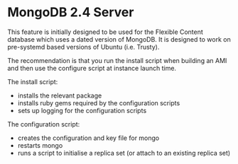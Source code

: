 MongoDB 2.4 Server
==================

This feature is initially designed to be used for the Flexible Content database
which uses a dated version of MongoDB. It is designed to work on pre-systemd based
versions of Ubuntu (i.e. Trusty).

The recommendation is that you run the install script when building an AMI and
then use the configure script at instance launch time.

The install script:
 - installs the relevant package
 - installs ruby gems required by the configuration scripts
 - sets up logging for the configuration scripts

The configuration script:
 - creates the configuration and key file for mongo
 - restarts mongo
 - runs a script to initialise a replica set (or attach to an existing replica
   set)
